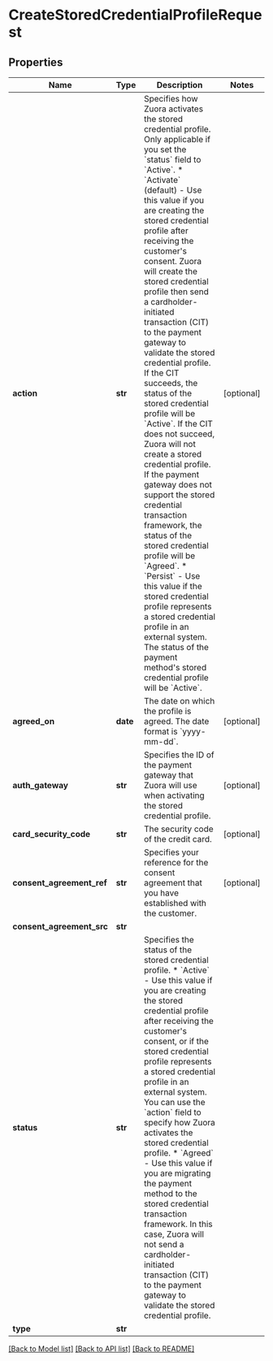 # CreateStoredCredentialProfileRequest

## Properties
Name | Type | Description | Notes
------------ | ------------- | ------------- | -------------
**action** | **str** | Specifies how Zuora activates the stored credential profile. Only applicable if you set the &#x60;status&#x60; field to &#x60;Active&#x60;.  * &#x60;Activate&#x60; (default) - Use this value if you are creating the stored credential profile after receiving the customer&#x27;s consent.    Zuora will create the stored credential profile then send a cardholder-initiated transaction (CIT) to the payment gateway to validate the stored credential profile. If the CIT succeeds, the status of the stored credential profile will be &#x60;Active&#x60;. If the CIT does not succeed, Zuora will not create a stored credential profile.      If the payment gateway does not support the stored credential transaction framework, the status of the stored credential profile will be &#x60;Agreed&#x60;.   * &#x60;Persist&#x60; - Use this value if the stored credential profile represents a stored credential profile in an external system. The status of the payment method&#x27;s stored credential profile will be &#x60;Active&#x60;.  | [optional] 
**agreed_on** | **date** | The date on which the profile is agreed. The date format is &#x60;yyyy-mm-dd&#x60;.  | [optional] 
**auth_gateway** | **str** | Specifies the ID of the payment gateway that Zuora will use when activating the stored credential profile.  | [optional] 
**card_security_code** | **str** | The security code of the credit card.  | [optional] 
**consent_agreement_ref** | **str** | Specifies your reference for the consent agreement that you have established with the customer.  | [optional] 
**consent_agreement_src** | **str** |  | 
**status** | **str** | Specifies the status of the stored credential profile.  * &#x60;Active&#x60; - Use this value if you are creating the stored credential profile after receiving the customer&#x27;s consent, or if the stored credential profile represents a stored credential profile in an external system.    You can use the &#x60;action&#x60; field to specify how Zuora activates the stored credential profile.   * &#x60;Agreed&#x60; - Use this value if you are migrating the payment method to the stored credential transaction framework.    In this case, Zuora will not send a cardholder-initiated transaction (CIT) to the payment gateway to validate the stored credential profile.  | 
**type** | **str** |  | 

[[Back to Model list]](../README.md#documentation-for-models) [[Back to API list]](../README.md#documentation-for-api-endpoints) [[Back to README]](../README.md)

